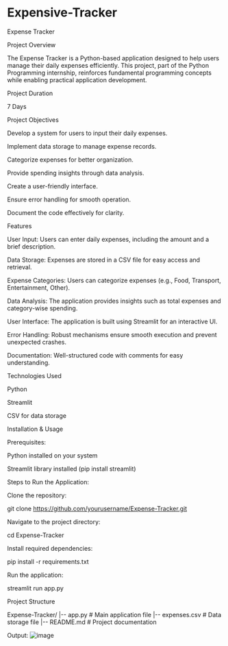 # Expensive-Tracker
Expense Tracker

Project Overview

The Expense Tracker is a Python-based application designed to help users manage their daily expenses efficiently. This project, part of the Python Programming internship, reinforces fundamental programming concepts while enabling practical application development.

Project Duration

7 Days

Project Objectives

Develop a system for users to input their daily expenses.

Implement data storage to manage expense records.

Categorize expenses for better organization.

Provide spending insights through data analysis.

Create a user-friendly interface.

Ensure error handling for smooth operation.

Document the code effectively for clarity.

Features

User Input: Users can enter daily expenses, including the amount and a brief description.

Data Storage: Expenses are stored in a CSV file for easy access and retrieval.

Expense Categories: Users can categorize expenses (e.g., Food, Transport, Entertainment, Other).

Data Analysis: The application provides insights such as total expenses and category-wise spending.

User Interface: The application is built using Streamlit for an interactive UI.

Error Handling: Robust mechanisms ensure smooth execution and prevent unexpected crashes.

Documentation: Well-structured code with comments for easy understanding.

Technologies Used

Python

Streamlit

CSV for data storage

Installation & Usage

Prerequisites:

Python installed on your system

Streamlit library installed (pip install streamlit)

Steps to Run the Application:

Clone the repository:

git clone https://github.com/yourusername/Expense-Tracker.git

Navigate to the project directory:

cd Expense-Tracker

Install required dependencies:

pip install -r requirements.txt

Run the application:

streamlit run app.py

Project Structure

Expense-Tracker/
|-- app.py  # Main application file
|-- expenses.csv  # Data storage file
|-- README.md  # Project documentation

Output:
![image](https://github.com/user-attachments/assets/c9b29d92-f3ad-48f5-942b-47a18e35ae08)




